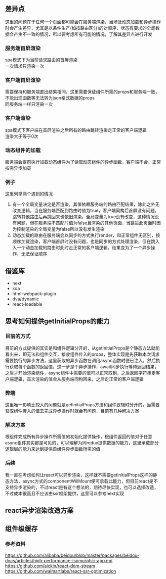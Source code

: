 ## 差异点
这里的问题在于任何一个页面都可能会在服务端渲染，当涉及动态加载和异步操作时会产生差异，尤其是以条件生产(如按路由区分)的对顺序、状态有要求的全局数据会产生不一致的情况，所以要考虑所有可能的情况，了解其差异点进行开发  

### 服务端首屏渲染
spa模式下为当前请求路由的首屏渲染  
一次请求只渲染一次  

### 客户端首屏渲染
需要保持和服务端直出结果相同，这里需要保证组件所需的props和服务端一致，不能出现函数等无法转为json格式数据的props  
同服务端一样只渲染一次  

### 客户端渲染
spa模式下客户端在首屏渲染之后所有的路由跳转渲染走正常的客户端逻辑  
渲染大于等于0次  

### 动态组件的加载
服务端会提前执行加载动态组件为了读取动态组件的异步函数，客户端不会，正常按需异步加载  

### 例子
这里列举两个遇到的情况  
1. 有一个全局变量决定是否渲染，其值依赖服务端的路由匹配结果，除此之外无改变逻辑，当在服务端匹配到路由时值为true，客户端同构后首屏没有问题，跳转其他路由后再跳回来也依旧渲染，全局变量为true没有改变，这种情况没有问题，但在服务端不匹配时值为false且渲染的其他页面，当跳进此页面时因为控制渲染的全局变量为false所以没有发生渲染
2. 动态加载的路由在服务端会以同步的方式执行render，和正常组件无区别，按顺序加载渲染，客户端首屏时没有问题，也是同步的方式处理渲染，但在跳入入一个动态加载的路由时此时走正常的客户端逻辑，结果变为了一个异步操作，无法保证顺序

## 借鉴库
- next
- koa
- html-webpack-plugin
- dva/dynamic
- react-loadable

## 思考如何提供getInitialProps的能力

### 目前的方式
目前的方式提供的其实是和组件逻辑分开的，从getInitialProps是个静态方法就能看出来，即无法和组件交互，接收组件传入的props，整体实现是先获取本次请求需要执行的异步方法，这里获取的异步函数在调用async函数时便已注入，然后执行获取每个函数的返回值，这一步是个异步操作，await同步执行等待返回结果，之后才开始渲染组件，async组件中需要的值可以正常取到，之后返回字符串走客户端逻辑，首次渲染的值会从服务端同构回来，之后走正常的客户端逻辑  

### 弊端
这里唯一影响比较大的问题就是getInitialProps方法和组件逻辑时分开的，当需要获取组件传入的值去完成异步操作时就会有问题，目前有几种解决方案  

### 解决方案
根组件完成所有异步操作所需值的初始化提供操作，根组件返回的值对于任意async组件其实都是可见的，可以理解为同redux提供数据的能力，这里承载部分逻辑层的能力来达到提供自组件异步函数所需的值  

### 后续
我一直在考虑如何让react可以异步渲染，这样就不需要getInitialProps这样的静态方法，async方式的componentWillMount便可承载此能力，但目前react是不支持异步渲染的，不过react是有这个想法的，期待尽快实现，也可以选择改造，不过成本很高且不应该由ssr框架提供，这里可以参考next实现  

## react异步渲染改造方案

## 组件级缓存

### 参考资料
https://github.com/alibaba/beidou/blob/master/packages/beidou-docs/articles/high-performance-isomorphic-app.md
https://github.com/aickin/react-dom-stream
https://github.com/walmartlabs/react-ssr-optimization
